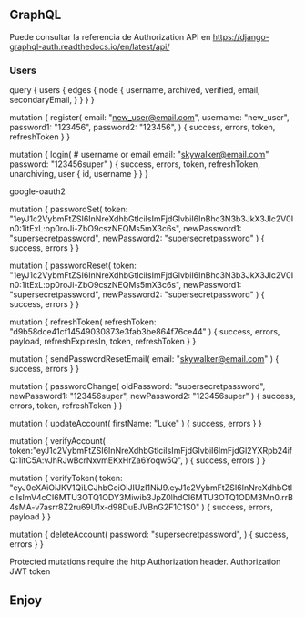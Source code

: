 ## GraphQL

Puede consultar la referencia de Authorization API en https://django-graphql-auth.readthedocs.io/en/latest/api/

### Users

query {
  users {
    edges {
      node {
        username,
        archived,
        verified,
        email,
        secondaryEmail,
      }
    }
  }
}

mutation {
  register(
    email: "new_user@email.com",
    username: "new_user",
    password1: "123456",
    password2: "123456",
  ) {
    success,
    errors,
    token,
    refreshToken
  }
}

mutation {
  login(
    # username or email
    email: "skywalker@email.com"
    password: "123456super"
  ) {
    success,
    errors,
    token,
    refreshToken,
    unarchiving,
    user {
      id,
      username
    }
  }
}

google-oauth2

mutation {
  passwordSet(
    token: "1eyJ1c2VybmFtZSI6InNreXdhbGtlciIsImFjdGlvbiI6InBhc3N3b3JkX3Jlc2V0In0:1itExL:op0roJi-ZbO9cszNEQMs5mX3c6s",
    newPassword1: "supersecretpassword",
    newPassword2: "supersecretpassword"
  ) {
    success,
    errors
  }
}

mutation {
  passwordReset(
    token: "1eyJ1c2VybmFtZSI6InNreXdhbGtlciIsImFjdGlvbiI6InBhc3N3b3JkX3Jlc2V0In0:1itExL:op0roJi-ZbO9cszNEQMs5mX3c6s",
    newPassword1: "supersecretpassword",
    newPassword2: "supersecretpassword"
  ) {
    success,
    errors
  }
}

mutation {
  refreshToken(
    refreshToken: "d9b58dce41cf14549030873e3fab3be864f76ce44"
  ) {
    success,
    errors,
    payload,
    refreshExpiresIn,
    token,
    refreshToken
  }
}

mutation {
  sendPasswordResetEmail(
    email: "skywalker@email.com"
  ) {
    success,
    errors
  }
}

mutation {
 passwordChange(
    oldPassword: "supersecretpassword",
    newPassword1: "123456super",
     newPassword2: "123456super"
  ) {
    success,
    errors,
    token,
    refreshToken
  }
}

mutation {
  updateAccount(
    firstName: "Luke"
  ) {
    success,
    errors
  }
}

mutation {
  verifyAccount(
    token:"eyJ1c2VybmFtZSI6InNreXdhbGtlciIsImFjdGlvbiI6ImFjdGl2YXRpb24ifQ:1itC5A:vJhRJwBcrNxvmEKxHrZa6Yoqw5Q",
  ) {
    success, errors
  }
}

mutation {
  verifyToken(
    token: "eyJ0eXAiOiJKV1QiLCJhbGciOiJIUzI1NiJ9.eyJ1c2VybmFtZSI6InNreXdhbGtlciIsImV4cCI6MTU3OTQ1ODY3Miwib3JpZ0lhdCI6MTU3OTQ1ODM3Mn0.rrB4sMA-v7asrr8Z2ru69U1x-d98DuEJVBnG2F1C1S0"
  ) {
    success,
    errors,
    payload
  }
}

mutation {
  deleteAccount(
    password: "supersecretpassword",
  ) {
    success,
    errors
  }
}

Protected mutations require the http Authorization header.
Authorization JWT token

## Enjoy
